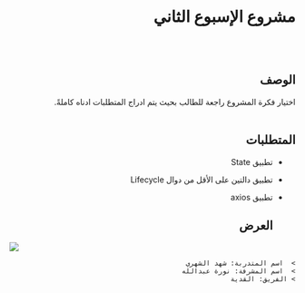 
<div dir="rtl">
  
 # مشروع الإسبوع الثاني 
  
  <br/>
  <br/>
  
  ## الوصف
اختيار فكرة المشروع راجعة للطالب بحيث يتم ادراج المتطلبات ادناه كاملةً. 
<br>
<br>
  

##  المتطلبات 
- تطبيق State
- تطبيق دالتين على الأقل من دوال Lifecycle
- تطبيق axios

  ## العرض
  </div>
    <img src="https://a.top4top.io/p_1983k6rhw1.gif"/>

<div dir="rtl" align="right" >
    

    >  اسم المتدربة: شهد الشهري 
    >  اسم المشرفة: نورة عبدالله 
    > الفريق: القدية

</div

